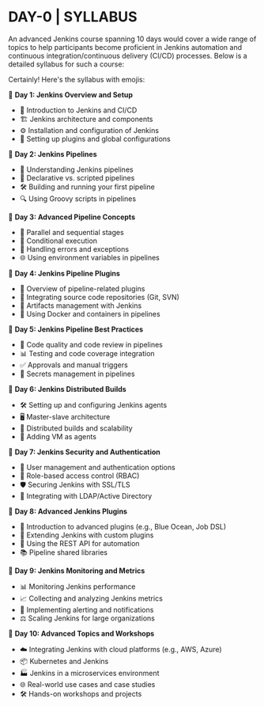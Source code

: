 # DAY-0 | SYLLABUS

An advanced Jenkins course spanning 10 days would cover a wide range of topics to help participants become proficient in Jenkins automation and continuous integration/continuous delivery (CI/CD) processes. Below is a detailed syllabus for such a course:

Certainly! Here's the syllabus with emojis:

📅 **Day 1: Jenkins Overview and Setup**

- 🚀 Introduction to Jenkins and CI/CD
- 🏗️ Jenkins architecture and components
- ⚙️ Installation and configuration of Jenkins
- 🧩 Setting up plugins and global configurations

📅 **Day 2: Jenkins Pipelines**

- 🔄 Understanding Jenkins pipelines
- 📜 Declarative vs. scripted pipelines
- 🛠️ Building and running your first pipeline
- 🔍 Using Groovy scripts in pipelines

📅 **Day 3: Advanced Pipeline Concepts**

- 🔀 Parallel and sequential stages
- 🔄 Conditional execution
- 🚧 Handling errors and exceptions
- 🌐 Using environment variables in pipelines

📅 **Day 4: Jenkins Pipeline Plugins**

- 🧰 Overview of pipeline-related plugins
- 🔗 Integrating source code repositories (Git, SVN)
- 🧾 Artifacts management with Jenkins
- 🐳 Using Docker and containers in pipelines

📅 **Day 5: Jenkins Pipeline Best Practices**

- 🧪 Code quality and code review in pipelines
- 📊 Testing and code coverage integration
- ✅ Approvals and manual triggers
- 🔐 Secrets management in pipelines

📅 **Day 6: Jenkins Distributed Builds**

- 🛠️ Setting up and configuring Jenkins agents
- 🖥️ Master-slave architecture
- 🔄 Distributed builds and scalability
- 🐳 Adding VM as agents

📅 **Day 7: Jenkins Security and Authentication**

- 👥 User management and authentication options
- 🔐 Role-based access control (RBAC)
- 🛡️ Securing Jenkins with SSL/TLS
- 🔗 Integrating with LDAP/Active Directory

📅 **Day 8: Advanced Jenkins Plugins**

- 🚀 Introduction to advanced plugins (e.g., Blue Ocean, Job DSL)
- 🧩 Extending Jenkins with custom plugins
- 🤖 Using the REST API for automation
- 📚 Pipeline shared libraries

📅 **Day 9: Jenkins Monitoring and Metrics**

- 📊 Monitoring Jenkins performance
- 📈 Collecting and analyzing Jenkins metrics
- 🚨 Implementing alerting and notifications
- ⚖️ Scaling Jenkins for large organizations

📅 **Day 10: Advanced Topics and Workshops**

- ☁️ Integrating Jenkins with cloud platforms (e.g., AWS, Azure)
- 📦 Kubernetes and Jenkins
- 🏭 Jenkins in a microservices environment
- 🌐 Real-world use cases and case studies
- 🛠️ Hands-on workshops and projects


